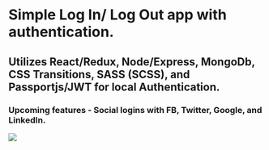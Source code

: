 # Simple Log In/ Log Out app with authentication.
## Utilizes React/Redux, Node/Express, MongoDb, CSS Transitions, SASS (SCSS), and Passportjs/JWT for local Authentication.
### Upcoming features - Social logins with FB, Twitter, Google, and LinkedIn.

![](Signup.gif)
